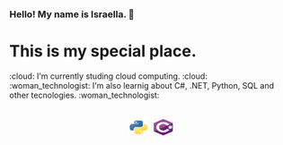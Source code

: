 ### Hello! My name is Israella. 👋
<h1> This is my special place. </h1>
:cloud: I'm currently studing cloud computing. :cloud: <br />
:woman_technologist: I'm also learnig about C#, .NET, Python, SQL and other tecnologies. :woman_technologist: <br />

 <br>
<div  align="center"> 
  <div style="display: inline_block"><br>
  <img align="center" alt="Python" height="30" width="40" src="https://raw.githubusercontent.com/devicons/devicon/master/icons/python/python-original.svg">
  <img align="center" alt="Csharp" height="30" width="40" src="https://raw.githubusercontent.com/devicons/devicon/master/icons/csharp/csharp-original.svg">
 

 
